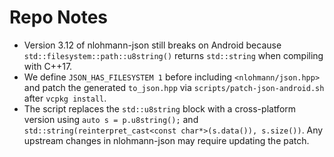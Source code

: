 # Repo Notes

- Version 3.12 of nlohmann-json still breaks on Android because `std::filesystem::path::u8string()` returns `std::string` when compiling with C++17.
- We define `JSON_HAS_FILESYSTEM 1` before including `<nlohmann/json.hpp>` and patch the generated `to_json.hpp` via `scripts/patch-json-android.sh` after `vcpkg install`.
- The script replaces the `std::u8string` block with a cross-platform version using `auto s = p.u8string();` and `std::string(reinterpret_cast<const char*>(s.data()), s.size())`. Any upstream changes in nlohmann-json may require updating the patch.
